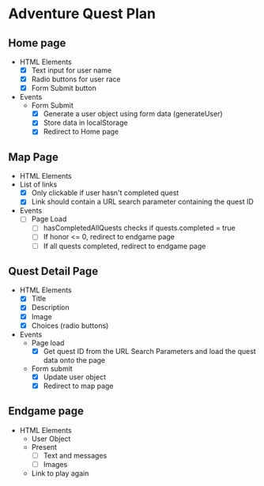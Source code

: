 # Adventure Quest Plan

## Home page 
* HTML Elements
    - [x] Text input for user name 
    - [x] Radio buttons for user race
    - [x] Form Submit button
* Events
    * Form Submit
        - [x] Generate a user object using form data (generateUser)
        - [x] Store data in localStorage
        - [x] Redirect to Home page

## Map Page
* HTML Elements
* List of links
    - [x] Only clickable if user hasn't completed quest
    - [x] Link should contain a URL search parameter containing the quest ID
* Events 
    - [ ] Page Load
        - [ ] hasCompletedAllQuests checks if quests.completed = true
        - [ ] If honor <= 0, redirect to endgame page
        - [ ] If all quests completed, redirect to endgame page

## Quest Detail Page
* HTML Elements 
     - [x] Title
     - [x] Description
     - [x] Image
     - [x] Choices (radio buttons)
* Events
    * Page load 
        - [x] Get quest ID from the URL Search Parameters and load the quest data onto the page

    * Form submit
        - [x] Update user object
        - [x] Redirect to map page

## Endgame page
* HTML Elements
    * User Object
    * Present
        - [ ] Text and messages
        - [ ] Images
    * Link to play again